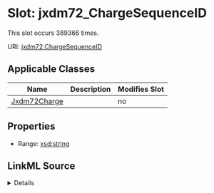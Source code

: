 

# Slot: jxdm72_ChargeSequenceID




This slot occurs 389366 times.


URI: [jxdm72:ChargeSequenceID](http://release.niem.gov/niem/domains/jxdm/7.2/ChargeSequenceID)



<!-- no inheritance hierarchy -->





## Applicable Classes

| Name | Description | Modifies Slot |
| --- | --- | --- |
| [Jxdm72Charge](../classes/Jxdm72Charge.md) |  |  no  |







## Properties

* Range: [xsd:string](http://www.w3.org/2001/XMLSchema#string)







## LinkML Source

<details>

```yaml
name: jxdm72_ChargeSequenceID
from_schema: okns:scales-kg
rank: 1000
slot_uri: jxdm72:ChargeSequenceID
alias: jxdm72_ChargeSequenceID
domain_of:
- jxdm72_Charge
range: string

```
</details>